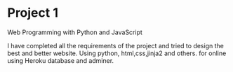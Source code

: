 # Project 1

Web Programming with Python and JavaScript


I have completed all the requirements of the project and tried to design the best and better website.
Using python, html,css,jinja2 and others.
for online using Heroku database and adminer.